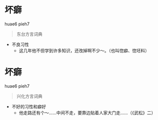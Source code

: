 # 坏癖
huae6 pieh7
> 东台方言词典
- 不良习性
  - 这几年他不但学到许多知识，还改掉啊不少～。（也叫惚癖、惚坯料）

# 坏癖
huae6 pieh7
> 兴化方言词典
- 不好的习性和癖好
  - 他走路还有个～……中间不走，要靠边贴着人家大门走……（《武松》二）
